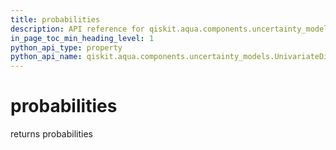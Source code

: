 ```yaml
---
title: probabilities
description: API reference for qiskit.aqua.components.uncertainty_models.UnivariateDistribution.probabilities
in_page_toc_min_heading_level: 1
python_api_type: property
python_api_name: qiskit.aqua.components.uncertainty_models.UnivariateDistribution.probabilities
---
```


# probabilities

returns probabilities

